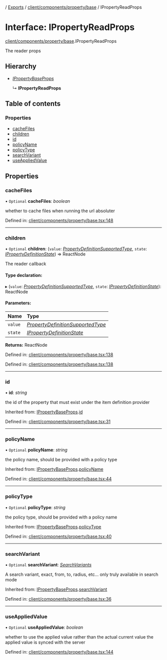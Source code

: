 [](../README.md) / [Exports](../modules.md) / [client/components/property/base](../modules/client_components_property_base.md) / IPropertyReadProps

# Interface: IPropertyReadProps

[client/components/property/base](../modules/client_components_property_base.md).IPropertyReadProps

The reader props

## Hierarchy

* [*IPropertyBaseProps*](client_components_property_base.ipropertybaseprops.md)

  ↳ **IPropertyReadProps**

## Table of contents

### Properties

- [cacheFiles](client_components_property_base.ipropertyreadprops.md#cachefiles)
- [children](client_components_property_base.ipropertyreadprops.md#children)
- [id](client_components_property_base.ipropertyreadprops.md#id)
- [policyName](client_components_property_base.ipropertyreadprops.md#policyname)
- [policyType](client_components_property_base.ipropertyreadprops.md#policytype)
- [searchVariant](client_components_property_base.ipropertyreadprops.md#searchvariant)
- [useAppliedValue](client_components_property_base.ipropertyreadprops.md#useappliedvalue)

## Properties

### cacheFiles

• `Optional` **cacheFiles**: *boolean*

whether to cache files when running the url absoluter

Defined in: [client/components/property/base.tsx:148](https://github.com/onzag/itemize/blob/0e9b128c/client/components/property/base.tsx#L148)

___

### children

• `Optional` **children**: (`value`: [*PropertyDefinitionSupportedType*](../modules/base_root_module_itemdefinition_propertydefinition_types.md#propertydefinitionsupportedtype), `state`: [*IPropertyDefinitionState*](base_root_module_itemdefinition_propertydefinition.ipropertydefinitionstate.md)) => ReactNode

The reader callback

#### Type declaration:

▸ (`value`: [*PropertyDefinitionSupportedType*](../modules/base_root_module_itemdefinition_propertydefinition_types.md#propertydefinitionsupportedtype), `state`: [*IPropertyDefinitionState*](base_root_module_itemdefinition_propertydefinition.ipropertydefinitionstate.md)): ReactNode

#### Parameters:

Name | Type |
:------ | :------ |
`value` | [*PropertyDefinitionSupportedType*](../modules/base_root_module_itemdefinition_propertydefinition_types.md#propertydefinitionsupportedtype) |
`state` | [*IPropertyDefinitionState*](base_root_module_itemdefinition_propertydefinition.ipropertydefinitionstate.md) |

**Returns:** ReactNode

Defined in: [client/components/property/base.tsx:138](https://github.com/onzag/itemize/blob/0e9b128c/client/components/property/base.tsx#L138)

Defined in: [client/components/property/base.tsx:138](https://github.com/onzag/itemize/blob/0e9b128c/client/components/property/base.tsx#L138)

___

### id

• **id**: *string*

the id of the property that must exist under the item definition
provider

Inherited from: [IPropertyBaseProps](client_components_property_base.ipropertybaseprops.md).[id](client_components_property_base.ipropertybaseprops.md#id)

Defined in: [client/components/property/base.tsx:31](https://github.com/onzag/itemize/blob/0e9b128c/client/components/property/base.tsx#L31)

___

### policyName

• `Optional` **policyName**: *string*

the policy name, should be provided with a policy type

Inherited from: [IPropertyBaseProps](client_components_property_base.ipropertybaseprops.md).[policyName](client_components_property_base.ipropertybaseprops.md#policyname)

Defined in: [client/components/property/base.tsx:44](https://github.com/onzag/itemize/blob/0e9b128c/client/components/property/base.tsx#L44)

___

### policyType

• `Optional` **policyType**: *string*

the policy type, should be provided with a policy name

Inherited from: [IPropertyBaseProps](client_components_property_base.ipropertybaseprops.md).[policyType](client_components_property_base.ipropertybaseprops.md#policytype)

Defined in: [client/components/property/base.tsx:40](https://github.com/onzag/itemize/blob/0e9b128c/client/components/property/base.tsx#L40)

___

### searchVariant

• `Optional` **searchVariant**: [*SearchVariants*](../modules/constants.md#searchvariants)

A search variant, exact, from, to, radius, etc...
only truly available in search mode

Inherited from: [IPropertyBaseProps](client_components_property_base.ipropertybaseprops.md).[searchVariant](client_components_property_base.ipropertybaseprops.md#searchvariant)

Defined in: [client/components/property/base.tsx:36](https://github.com/onzag/itemize/blob/0e9b128c/client/components/property/base.tsx#L36)

___

### useAppliedValue

• `Optional` **useAppliedValue**: *boolean*

whether to use the applied value rather than the
actual current value the applied value is synced
with the server

Defined in: [client/components/property/base.tsx:144](https://github.com/onzag/itemize/blob/0e9b128c/client/components/property/base.tsx#L144)
